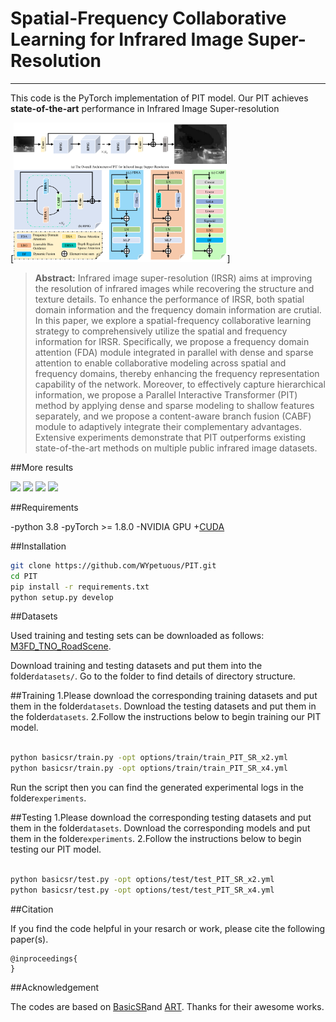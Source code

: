 # Spatial-Frequency Collaborative Learning for Infrared Image Super-Resolution





---
This code is the PyTorch implementation of PIT model. Our PIT achieves **state-of-the-art** performance in Infrared Image Super-resolution

[<img src="assets/3.pdf" height="223px"/>]

>**Abstract:**
>Infrared image super-resolution (IRSR) aims at improving the resolution of infrared images while recovering the structure and texture details. To enhance the performance of IRSR, both spatial domain information and the frequency domain information are crutial. In this paper, we explore a spatial-frequency collaborative learning strategy to comprehensively utilize the spatial and frequency information for IRSR. Specifically, we propose a frequency domain attention (FDA) module integrated in parallel with dense and sparse attention to enable collaborative modeling across spatial and frequency domains, thereby enhancing the frequency representation capability of the network. Moreover, to effectively capture hierarchical information, we propose a Parallel Interactive Transformer (PIT) method by applying dense and sparse modeling to shallow features separately, and we propose a content-aware branch fusion (CABF) module to adaptively integrate their complementary advantages. Extensive experiments demonstrate that PIT outperforms existing state-of-the-art methods on multiple public infrared image datasets. 



##More results

[<img src="assets/4.jpg" height="223px"/>](https://imgsli.com/NDE2NTQz)
[<img src="assets/1.jpg" height="223px"/>](https://imgsli.com/NDE2NTM4)
[<img src="assets/2.jpg" height="223px"/>](https://imgsli.com/NDE2NTM5)
[<img src="assets/3.jpg" height="223px"/>](https://imgsli.com/NDE2NTQx)



##Requirements

-python 3.8
-pyTorch >= 1.8.0
-NVIDIA GPU +[CUDA](https://developer.nvidia.com/cuda-downloads)

##Installation
```bash
git clone https://github.com/WYpetuous/PIT.git
cd PIT
pip install -r requirements.txt
python setup.py develop
```







##Datasets

Used training and testing sets can be downloaded as follows: [M3FD_TNO_RoadScene](https://drive.google.com/drive/folders/1K8pRnyiwW6dJ0Kfr_yDVEI57qbXwoUjQ?usp=drive_link).


Download  training and testing datasets and put them into the folder`datasets/`. Go to the folder to find details of directory structure.

##Training
1.Please download the corresponding training datasets and put them in the folder`datasets`. Download the testing datasets and put them in the folder`datasets`.
2.Follow the instructions below to begin training our PIT model.
```bash

python basicsr/train.py -opt options/train/train_PIT_SR_x2.yml
python basicsr/train.py -opt options/train/train_PIT_SR_x4.yml
```
Run the script then you can find the generated experimental logs in the folder`experiments`.


##Testing
1.Please download the corresponding testing datasets and put them in the folder`datasets`. Download the corresponding models and put them in the folder`experiments`.
2.Follow the instructions below to begin testing our PIT model.
```bash

python basicsr/test.py -opt options/test/test_PIT_SR_x2.yml
python basicsr/test.py -opt options/test/test_PIT_SR_x4.yml
```

##Citation

If you find the code helpful in your resarch or work, please cite the following paper(s).
```
@inproceedings{
}
```

##Acknowledgement

The codes are based on [BasicSR](https://github.com/xinntao/BasicSR)and [ART](https://github.com/gladzhang/ART). Thanks for their awesome works.
